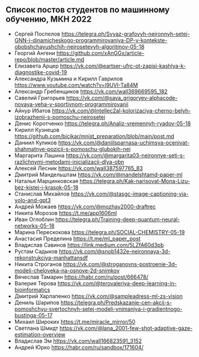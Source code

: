 ## Список постов студентов по машинному обучению, МКН 2022
 - Сергей Поспелов https://telegra.ph/Svyaz-grafovyh-nejronnyh-setej-GNN-i-dinamicheskogo-programmirovaniya-DP-v-kontekste-obobshchayushchih-nejrosetevyh-algoritmov-05-18
 - Георгий Ангени https://github.com/xAnGGx/article-repo/blob/master/article.md
 - Елизавета Арцер https://vk.com/@eartser-ufrc-ot-zapisi-kashlya-k-diagnostike-covid-19
 - Александра Кузьмина и Кирилл Гаврилов https://www.youtube.com/watch?v=l9UVI-Ta84M
 - Александр Гребенщиков https://vk.com/wall369669595_182
 - Савелий Григорьев https://vk.com/@sava_grigoryev-alphacode-novaya-veha-v-sportivnom-programmirovanii
 - Айнур Ибатов https://vk.com/@lntellec2al-kolorizaciya-cherno-belyh-izobrazhenii-s-pomoschu-neirosetei
 - Денис Коротченко https://telegra.ph/Analiz-vremennyh-ryadov-05-18
 - Кирилл Кузнецов https://github.com/bicikar/mnist_preparation/blob/main/post.md
 - Даниил Куликов https://vk.com/@daniilsparnasa-uchimsya-ocenivat-shahmatnye-pozicii-s-pomoschu-glubokih-nei
 - Маргарита Лашина https://vk.com/@margarita03-neironnye-seti-s-razlichnymi-metodami-inicializacii-dlya-obn
 - Алексей Лесник https://vk.com/wall387597765_83
 - Дмитрий Мандельштам https://vk.com/@mandelshtamd-paper-ml
 - Наталья Марцинковская https://telegra.ph/Kak-narisovat-Mona-Lizu-bez-kistej-i-krasok-05-18
 - Станислав Михайлов https://vk.com/@stasgc-image-captioning-via-yolo-and-gpt3
 - Андрей Можаев https://vk.com/@mozhay2000-draftrec
 - Никита Морозов https://t.me/app1606ml
 - Иван Оглоблин https://telegra.ph/Training-deep-quantum-neural-networks-05-18
 - Марина Перескокова https://telegra.ph/SOCIAL-CHEMISTRY-05-19
 - Анастасия Пределина https://t.me/ml_paper_post
 - Владислав Савинов https://link.medium.com/5LZfA60d3pb
 - Рустам Садыков https://vk.com/@snob1432e-neironnaya-3d-rekonstrukciya-manhattansdf
 - Никита Строганов https://vk.com/@stroganovns-postroenie-3d-modeli-cheloveka-na-osnove-2d-snimkov
 - Вячеслав Тамарин https://habr.com/ru/post/666478/
 - Валерия Терова https://vk.com/@terovaleriya-deep-learning-in-bioinformatics
 - Дмитрий Харлапенко https://vk.com/@sampleadress-ml-zs-vision
 - Дениль Шарипов https://telegra.ph/Predskazanie-cen-akcij-s-pomoshchyu-svertochnyh-setej-modeli-vnimaniya-i-gradientnogo-bustinga-05-17
 - Михаил Широких https://t.me/miracle_mirror/50
 - Светлана Шмидт https://vk.com/@lana_2001-few-shot-adaptive-gaze-estimation-overview
 - Владислав Эм https://vk.com/wall166823591_3152
 - Андрей Юрко https://habr.com/ru/sandbox/171604/
